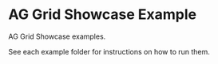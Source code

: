 # AG Grid Showcase Example

AG Grid Showcase examples.

See each example folder for instructions on how to run them.
